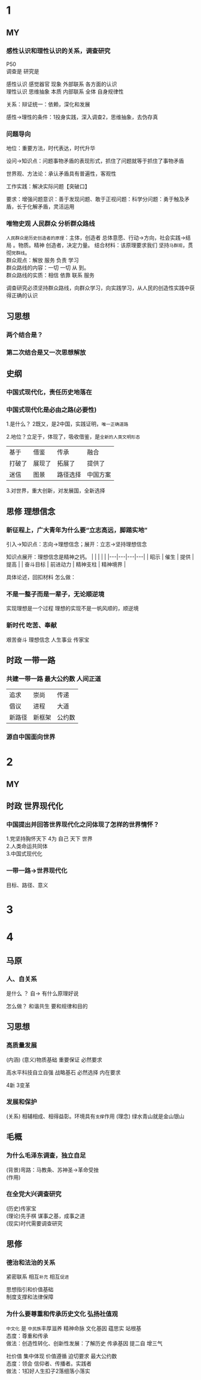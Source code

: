 # 1
## MY
### 感性认识和理性认识的关系，调查研究
P50  
调查是 研究是

感性认识 感觉器官 现象 外部联系 各方面的认识  
理性认识 思维抽象 本质 内部联系 全体 自身规律性 

关系：辩证统一：依赖，深化和发展 

感性→理性的条件：1投身实践，深入调查2，思维抽象，去伪存真

### 问题导向
地位：重要方法，时代表达，时代升华

设问→知识点：问题事物矛盾的表现形式，抓住了问题就等于抓住了事物矛盾

世界观、方法论：承认矛盾具有普遍性，客观性

工作实践：解决实际问题【突破口】

要求：增强问题意识：善于发现问题、敢于正视问题：科学分问题：勇于触及矛盾，长于化解矛盾，灵活运用

### 唯物史观 人民群众 分析群众路线
`人民群众是历史创造者的原理`：主体，创造者 总体意愿、行动→方向，社会实践→结局 。物质。精神 创造者，决定力量。
结合材料：该原理要求我们 坚持`马群观`，贯彻`党群线`。  
群众观点：解放 服务 负责 学习  
群众路线的内容：一切 一切 从 到。  
群众路线的实质：相信 依靠 联系 服务

调查研究必须坚持群众路线，向群众学习，向实践学习，从人民的创造性实践中获得正确的认识

## 习思想
### 两个结合是？
### 第二次结合是又一次思想解放

## 史纲
### 中国式现代化，责任历史地落在
### 中国式现代化是必由之路(必要性)
1.是什么？ 2既又，是2中国，实践证明，`唯一正确道路` 

2.地位？立足于，体现了，吸收借鉴，是`全新的人类文明形态`  

|  |  |  |  |
|---|---|---|---|
| 基于 | 借鉴 | 传承 | 融合 |
| 打破了 |  展现了 |  拓展了 | 提供了 |
| 迷信 | 图景 | 路径选择 | 中国方案 |

3.对世界，重大创新，对发展国，全新选择
## 思修 理想信念
### 新征程上，广大青年为什么要“立志高远，脚踏实地”
引入→知识点：志向→理想信念；展开：立志→坚持理想信念

知识点展开：理想信念是精神之钙。
|  |  |  |  |
|---|---|---|---|
| 昭示 | 催生 | 提供 | 提高 |
| 奋斗目标 | 前进动力 | 精神支柱 | 精神境界 |

具体论述，回扣材料
怎么做：
### 不是一整子而是一辈子，无论顺逆境
实现理想是一个过程
理想的实现不是一帆风顺的，顺逆境
### 新时代 吃苦、奉献
艰苦奋斗 理想信念 人生事业 传家宝


## 时政 一带一路
### 共建一带一路 最大公约数 人间正道
|  |  |  |
|---|---|---|
| 追求 | 崇尚 | 传递 |
| 倡议 | 进程 | 大道 |
| 新路径 | 新框架 | 公约数 |

### 源自中国面向世界
# 2
## MY
### 
## 时政 世界现代化
### 中国提出并回答世界现代化之问体现了怎样的世界情怀？
1.党坚持胸怀天下  4为 自己 天下 世界  
2.人类命运共同体  
3.中国式现代化
### 一带一路→世界现代化
目标、路径、意义
# 3
# 4
## 马原

### 人、自关系
是什么 ？
自→
有什么原理好说

怎么做？ 和谐共生 要和规律和目的 
## 习思想
### 高质量发展
(内涵)
(意义)物质基础 重要保证 必然要求  

高水平科技自立自强 战略基石 必然选择 内在要求  

4新 3变革
### 发展和保护
(关系) 相辅相成、相得益彰。环境具有`支撑`作用
(理念) 绿水青山就是金山银山
## 毛概
### 为什么毛泽东调查，独立自足
(背景)弯路：马教条、苏神圣→革命受挫  
(作用)
### 在全党大兴调查研究
(历史)传家宝  
(理论)先手棋 谋事之基，成事之道  
(现实)时代需要调查研究  
## 思修
### 德治和法治的关系
紧密联系 相互`补充` 相互`促进`

思想指引和价值基础  
制度支撑和法律保障  

### 为什么要尊重和传承历史文化 弘扬社值观
`中文化` 是 `中民族`丰厚滋养  精神命脉 文化基因  蕴思实 站根基  
态度：尊重和传承  
做法：创造性转化、创新性发展：了解历史 传承基因 提二自 增三气

社价值  集中体现 价值遵循 迫切要求 最大公约数  
态度：领会 信仰者、传播者。实践者  
做法：1扣好人生扣子2落细落小落实